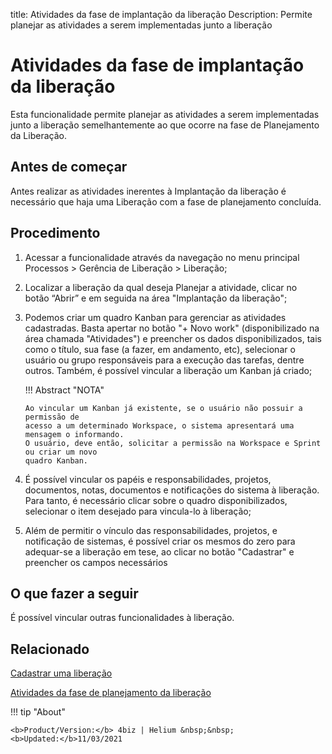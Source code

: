 title:  Atividades da fase de implantação da liberação 
Description: Permite planejar as atividades a serem implementadas junto a liberação 
# Atividades da fase de implantação da liberação

Esta funcionalidade permite planejar as atividades a serem implementadas junto a 
liberação semelhantemente ao que ocorre na fase de Planejamento da Liberação.

Antes de começar
--------------------

Antes realizar as atividades inerentes à Implantação da liberação é necessário
que haja uma Liberação com a fase de planejamento concluída.

Procedimento
----------------

1.  Acessar a funcionalidade através da navegação no menu principal Processos \>
    Gerência de Liberação \> Liberação;

2.  Localizar a liberação da qual deseja Planejar a atividade,
    clicar no botão “Abrir” e em seguida na área "Implantação da liberação";

3.  Podemos criar um quadro Kanban para gerenciar as atividades cadastradas.
    Basta apertar no botão "+ Novo work" (disponibilizado na área chamada
    "Atividades") e preencher os dados disponibilizados, tais como o título, sua
    fase (a fazer, em andamento, etc), selecionar o usuário ou grupo
    responsáveis para a execução das tarefas, dentre outros. Também, é possível vincular a 
    liberação um Kanban já criado;
    
    !!! Abstract "NOTA"
    
        Ao vincular um Kanban já existente, se o usuário não possuir a permissão de 
        acesso a um determinado Workspace, o sistema apresentará uma mensagem o informando. 
        O usuário, deve então, solicitar a permissão na Workspace e Sprint ou criar um novo 
        quadro Kanban. 

4.  É possível vincular os papéis e responsabilidades, projetos, documentos,
    notas, documentos e notificações do sistema à liberação. Para
    tanto, é necessário clicar sobre o quadro disponibilizados, selecionar o
    item desejado para vincula-lo à liberação;

5.  Além de permitir o vínculo das responsabilidades, projetos, e notificação de
    sistemas, é possível criar os mesmos do zero para adequar-se a liberação em
    tese, ao clicar no botão "Cadastrar" e preencher os campos necessários

O que fazer a seguir
------------------------

É possível vincular outras funcionalidades à liberação.

Relacionado
---------------

[Cadastrar uma liberação](/pt-br/4biz-helium/processes/release/use/register-release-request.html)

[Atividades da fase de planejamento da liberação](/pt-br/4biz-helium/processes/release/use/release-planning-activities.html)

<!-- <i class='fa fa-youtube-play  fa-2x' style='color:#97ce17;vertical-align: middle;'> </i> [Video Library](https://www.youtube.com/playlist?list=PLB5qK2uzf2RPc9F3kW8T8Mw2rtMylBEWC)'
-->
!!! tip "About"

    <b>Product/Version:</b> 4biz | Helium &nbsp;&nbsp;
    <b>Updated:</b>11/03/2021
